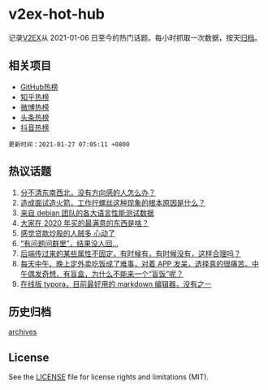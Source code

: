 # v2ex-hot-hub

 记录[V2EX](https://www.v2ex.com/)从 2021-01-06 日至今的热门话题。每小时抓取一次数据，按天[归档](archives)。
 
 ## 相关项目

- [GitHub热榜](https://github.com/lonnyzhang423/github-hot-hub)
- [知乎热榜](https://github.com/lonnyzhang423/zhihu-hot-hub)
- [微博热榜](https://github.com/lonnyzhang423/weibo-hot-hub)
- [头条热榜](https://github.com/lonnyzhang423/toutiao-hot-hub)
- [抖音热榜](https://github.com/lonnyzhang423/douyin-hot-hub)


 `更新时间：2021-01-27 07:05:11 +0800`

## 热议话题

1. [分不清东南西北，没有方向感的人怎么办？](https://www.v2ex.com/t/748429)
1. [造成面试造火箭，工作拧螺丝这种现象的根本原因是什么？](https://www.v2ex.com/t/748372)
1. [来自 debian 团队的各大语言性能测试数据](https://www.v2ex.com/t/748518)
1. [大家在 2020 年买的最满意的东西是啥？](https://www.v2ex.com/t/748542)
1. [感觉贷款炒股的人贼多 心动了](https://www.v2ex.com/t/748577)
1. [“有问题问群里”，结果没人回…](https://www.v2ex.com/t/748364)
1. [后端传过来的某些属性不固定，有时候有，有时候没有，这样合理吗？](https://www.v2ex.com/t/748527)
1. [每天中午、晚上定外卖吃饭成了难事，对着 APP 发呆，选择真的很痛苦。中午偶发奇想，有盲盒，为什么不能来一个“盲饭”呢？](https://www.v2ex.com/t/748487)
1. [在线版 typora，目前最好用的 markdown 编辑器，没有之一](https://www.v2ex.com/t/748439)

## 历史归档

[archives](archives)

## License

See the [LICENSE](LICENSE) file for license rights and limitations (MIT).
